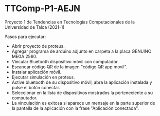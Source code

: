 # TTComp-P1-AEJN
Proyecto 1 de Tendencias en Tecnologías Computacionales de la Universidad de Talca (2021-1)

Pasos para ejecutar:

- Abrir proyecto de proteus.
- Agregar programa de arduino adjunto en carpeta a la placa GENUINO MEGA 2560.
- Vincular Bluetooth dispositivo móvil con computador.
- Escanear código QR de la imagen "código QR app movil".
- Instalar aplicación móvil.
- Ejecutar simulación en proteus.
- Active bluetooth de su dispositivo móvil, abra la aplicación instalada y pulse el botón conectar.
- Seleccionar en la lista de dispositivos mostrados la perteneciente a su computador.
- La vinculación es exitosa si aparece un mensaje en la parte superior de la pantalla de la aplicación con la frase "Aplicación conectada".